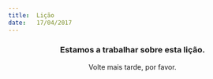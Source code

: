 ```yaml
---
title:  Lição
date:   17/04/2017
---
```


### <center>Estamos a trabalhar sobre esta lição.</center>
<center>Volte mais tarde, por favor.</center>
